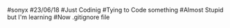 #sonyx 
#23/06/18
#Just Codinig
#Tying to Code something
#Almost Stupid but I'm learning 
#Now .gitignore file